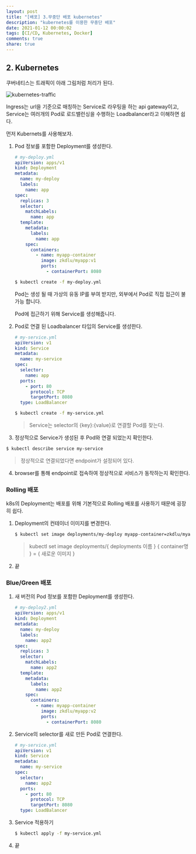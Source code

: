 ```yaml
---
layout: post
title: "[배포] 3.무중단 배포 kubernetes"
description: "kubernetes를 이용한 무중단 배포"
date: 2021-01-12 00:00:02
tags: [CI/CD, Kubernetes, Docker]
comments: true
share: true
---
```




## 2. Kubernetes

쿠버네티스는 트래픽이 아래 그림처럼 처리가 된다.

![kubernetes-traffic](https://zkdlu.github.io/images/kubernetes/kubernetes-traffic.jpg)

Ingress는 url을 기준으로 매칭하는 Service로 라우팅을 하는 api gateway이고, Service는 여러개의 Pod로 로드밸런싱을 수행하는 Loadbalancer라고 이해하면 쉽다.



먼저 Kubernets를 사용해보자.

1. Pod 정보를 포함한 Deployment를 생성한다.

   ```yaml
   # my-deploy.yml
   apiVersion: apps/v1
   kind: Deployment
   metadata:
     name: my-deploy
     labels:
       name: app
   spec:
     replicas: 3
     selector:
       matchLabels:
         name: app
     template:
       metadata:
         labels:
           name: app
       spec:
         containers:
           - name: myapp-container
             image: zkdlu/myapp:v1
             ports:
               - containerPort: 8080
   ```

   ```bash
   $ kubectl create -f my-deploy.yml
   ```

   Pod는 생성 될 때 가상의 유동 IP를 부여 받지만, 외부에서  Pod로 직접 접근이 불가능 합니다. 

   Pod에 접근하기 위해 Service를 생성해줍니다.

   

2. Pod로 연결 된 Loadbalancer 타입의 Service를 생성한다.

   ```yaml
   # my-service.yml
   apiVersion: v1
   kind: Service
   metadata:
     name: my-service
   spec:
     selector:
       name: app
     ports:
       - port: 80
         protocol: TCP
         targetPort: 8080
     type: LoadBalancer
   ```

   ```bash
   $ kubectl create -f my-service.yml
   ```

   > Service는 selector의 {key}:{value}로 연결할 Pod를 찾는다.

3.  정상적으로 Service가 생성된 후 Pod와 연결 되었는지 확인한다.

   ```bash
   $ kubectl describe service my-service
   ```

   > 정상적으로 연결되었다면 endpoint가 설정되어 있다.

4. browser를 통해 endpoint로 접속하여 정상적으로 서비스가 동작하는지 확인한다.



### Rolling 배포

k8s의 Deployment는 배포를 위해 기본적으로 Rolling 배포를 사용하기 때문에 굉장히 쉽다.

1. Deployment의 컨테이너 이미지를 변경한다.

   ```bash
   $ kubectl set image deployments/my-deploy myapp-container=zkdlu/myapp:v2
   ```

   > kubectl set image deployments/{ deployments 이름 } { container명 } = { 새로운 이미지 }

2. 끝

### Blue/Green 배포

1. 새 버전의 Pod 정보를 포함한 Deployment를 생성한다.

   ```yaml
   # my-deploy2.yml
   apiVersion: apps/v1
   kind: Deployment
   metadata:
     name: my-deploy
     labels:
       name: app2
   spec:
     replicas: 3
     selector:
       matchLabels:
         name: app2
     template:
       metadata:
         labels:
           name: app2
       spec:
         containers:
           - name: myapp-container
             image: zkdlu/myapp:v2
             ports:
               - containerPort: 8080
   ```

2. Service의 selector를 새로 만든 Pod로 연결한다.

   ```yaml
   # my-service.yml
   apiVersion: v1
   kind: Service
   metadata:
     name: my-service
   spec:
     selector:
       name: app2
     ports:
       - port: 80
         protocol: TCP
         targetPort: 8080
     type: LoadBalancer
   ```

3. Service 적용하기

   ```bash
   $ kubectl apply -f my-service.yml
   ```

4. 끝